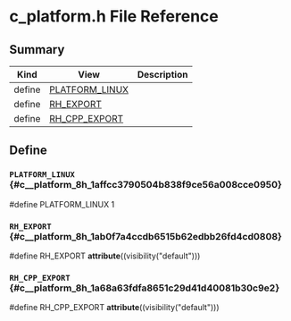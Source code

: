 # c_platform.h File Reference



## Summary
| Kind | View | Description |
|------|------|-------------|
|define|[PLATFORM_LINUX](c__platform_8h.xml.md#c__platform_8h_1affcc3790504b838f9ce56a008cce0950)||
|define|[RH_EXPORT](c__platform_8h.xml.md#c__platform_8h_1ab0f7a4ccdb6515b62edbb26fd4cd0808)||
|define|[RH_CPP_EXPORT](c__platform_8h.xml.md#c__platform_8h_1a68a63fdfa8651c29d41d40081b30c9e2)||
## Define



### `PLATFORM_LINUX` {#c__platform_8h_1affcc3790504b838f9ce56a008cce0950}


#define PLATFORM_LINUX 1






### `RH_EXPORT` {#c__platform_8h_1ab0f7a4ccdb6515b62edbb26fd4cd0808}


#define RH_EXPORT __attribute__((visibility("default")))






### `RH_CPP_EXPORT` {#c__platform_8h_1a68a63fdfa8651c29d41d40081b30c9e2}


#define RH_CPP_EXPORT __attribute__((visibility("default")))







